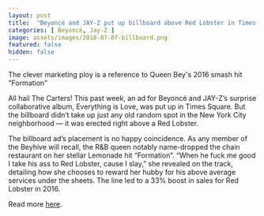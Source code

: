 ```yaml
---
layout: post
title:  "Beyoncé and JAY-Z put up billboard above Red Lobster in Times Square"
categories: [ Beyoncé, Jay-Z ]
image: assets/images/2018-07-07-billboard.png
featured: false
hidden: false
---
```

The clever marketing ploy is a reference to Queen Bey's 2016 smash hit "Formation"

All hail The Carters! This past week, an ad for Beyoncé and JAY-Z’s surprise collaborative album, Everything is Love, was put up in Times Square. But the billboard didn’t take up just any old random spot in the New York City neighborhood — it was erected right above a Red Lobster.

The billboard ad’s placement is no happy coincidence. As any member of the Beyhive will recall, the R&B queen notably name-dropped the chain restaurant on her stellar Lemonade hit “Formation”. “When he fuck me good I take his ass to Red Lobster, cause I slay,” she revealed on the track, detailing how she chooses to reward her hubby for his above average services under the sheets. The line led to a 33% boost in sales for Red Lobster in 2016.

Read more [here](https://consequenceofsound.net/2018/07/beyonce-jayz-billboard-ad-red-lobster-nyc/).